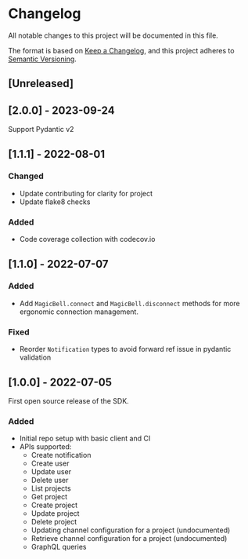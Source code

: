 # Changelog
All notable changes to this project will be documented in this file.

The format is based on [Keep a Changelog](https://keepachangelog.com/en/1.0.0/),
and this project adheres to [Semantic Versioning](https://semver.org/spec/v2.0.0.html).

## [Unreleased]

## [2.0.0] - 2023-09-24
Support Pydantic v2

## [1.1.1] - 2022-08-01
### Changed
- Update contributing for clarity for project
- Update flake8 checks

### Added
- Code coverage collection with codecov.io

## [1.1.0] - 2022-07-07
### Added
- Add `MagicBell.connect` and `MagicBell.disconnect` methods for more ergonomic connection management.

### Fixed
- Reorder `Notification` types to avoid forward ref issue in pydantic validation

## [1.0.0] - 2022-07-05
First open source release of the SDK.

### Added
- Initial repo setup with basic client and CI
- APIs supported:
  - Create notification
  - Create user
  - Update user
  - Delete user
  - List projects
  - Get project
  - Create project
  - Update project
  - Delete project
  - Updating channel configuration for a project (undocumented)
  - Retrieve channel configuration for a project (undocumented)
  - GraphQL queries
